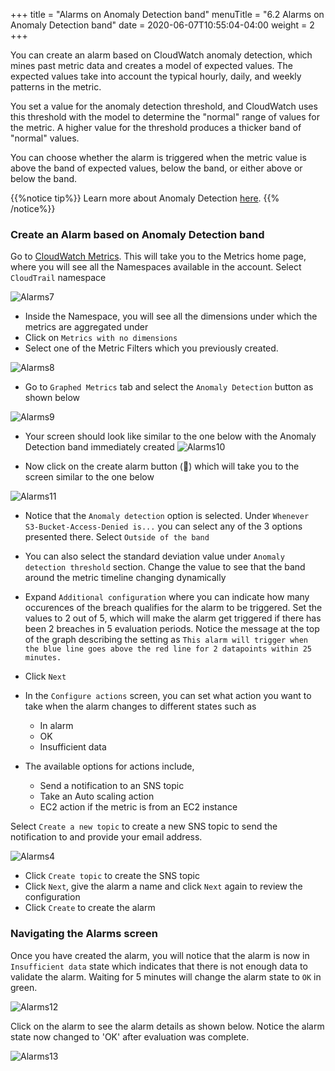 +++
title = "Alarms on Anomaly Detection band"
menuTitle = "6.2 Alarms on Anomaly Detection band"
date = 2020-06-07T10:55:04-04:00
weight = 2
+++

You can create an alarm based on CloudWatch anomaly detection, which mines past metric data and creates a model of expected values. The expected values take into account the typical hourly, daily, and weekly patterns in the metric.

You set a value for the anomaly detection threshold, and CloudWatch uses this threshold with the model to determine the "normal" range of values for the metric. A higher value for the threshold produces a thicker band of "normal" values.

You can choose whether the alarm is triggered when the metric value is above the band of expected values, below the band, or either above or below the band.

{{%notice tip%}}
Learn more about Anomaly Detection [here](https://docs.aws.amazon.com/AmazonCloudWatch/latest/monitoring/Create_Anomaly_Detection_Alarm.html).
{{% /notice%}}

### Create an Alarm based on Anomaly Detection band

Go to [CloudWatch Metrics](https://console.aws.amazon.com/cloudwatch/home?region=us-east-1#metricsV2:graph=~()). This will take you to the Metrics home page, where you will see all the Namespaces available in the account. Select `CloudTrail` namespace

![Alarms7](/images/alarms/alarms-7.PNG?classes=shadow)

- Inside the Namespace, you will see all the dimensions under which the metrics are aggregated under
- Click on `Metrics with no dimensions`
- Select one of the Metric Filters which you previously created.

![Alarms8](/images/alarms/alarms-8.PNG?classes=shadow)

- Go to `Graphed Metrics` tab and select the `Anomaly Detection` button as shown below

![Alarms9](/images/alarms/alarms-9.PNG?classes=shadow)

- Your screen should look like similar to the one below with the Anomaly Detection band immediately created 
![Alarms10](/images/alarms/alarms-10.PNG?classes=shadow)

- Now click on the create alarm button (🔔) which will take you to the screen similar to the one below

![Alarms11](/images/alarms/alarms-11.PNG?classes=shadow)

- Notice that the `Anomaly detection` option is selected. Under `Whenever S3-Bucket-Access-Denied is...` you can select any of the 3 options presented there. Select `Outside of the band`

- You can also select the standard deviation value under `Anomaly detection threshold` section. Change the value to see that the band around the metric timeline changing dynamically

- Expand `Additional configuration` where you can indicate how many occurences of the breach qualifies for the alarm to be triggered. Set the values to 2 out of 5, which will make the alarm get triggered if there has been 2 breaches in 5 evaluation periods. Notice the message at the top of the graph describing the setting as `This alarm will trigger when the blue line goes above the red line for 2 datapoints within 25 minutes.`

- Click `Next` 
- In the `Configure actions` screen, you can set what action you want to take when the alarm changes to different states such as 
    - In alarm
    - OK
    - Insufficient data

- The available options for actions include,
    - Send a notification to an SNS topic
    - Take an Auto scaling action
    - EC2 action if the metric is from an EC2 instance

Select `Create a new topic` to create a new SNS topic to send the notification to and provide your email address. 

![Alarms4](/images/alarms/alarms-4.PNG?classes=shadow)

- Click `Create topic` to create the SNS topic 
- Click `Next`, give the alarm a name and click `Next` again to review the configuration
- Click `Create` to create the alarm

### Navigating the Alarms screen

Once you have created the alarm, you will notice that the alarm is now in `Insufficient data` state which indicates that there is not enough data to validate the alarm. Waiting for 5 minutes will change the alarm state to `OK` in green.

![Alarms12](/images/alarms/alarms-12.PNG?classes=shadow)

Click on the alarm to see the alarm details as shown below. Notice the alarm state now changed to 'OK' after evaluation was complete.

![Alarms13](/images/alarms/alarms-13.PNG?classes=shadow)